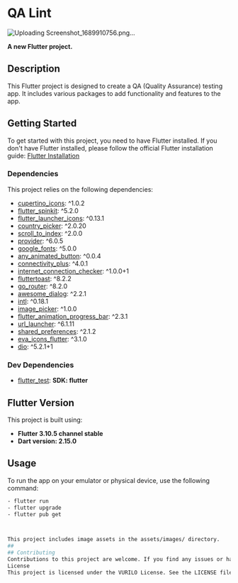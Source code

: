# QA Lint
![Uploading Screenshot_1689910756.png…]()

**A new Flutter project.**

## Description

This Flutter project is designed to create a QA (Quality Assurance) testing app. It includes various packages to add functionality and features to the app.

## Getting Started

To get started with this project, you need to have Flutter installed. If you don't have Flutter installed, please follow the official Flutter installation guide: [Flutter Installation](https://flutter.dev/docs/get-started/install)

### Dependencies

This project relies on the following dependencies:

- [cupertino_icons](https://pub.dev/packages/cupertino_icons): ^1.0.2
- [flutter_spinkit](https://pub.dev/packages/flutter_spinkit): ^5.2.0
- [flutter_launcher_icons](https://pub.dev/packages/flutter_launcher_icons): ^0.13.1
- [country_picker](https://pub.dev/packages/country_picker): ^2.0.20
- [scroll_to_index](https://pub.dev/packages/scroll_to_index): ^2.0.0
- [provider](https://pub.dev/packages/provider): ^6.0.5
- [google_fonts](https://pub.dev/packages/google_fonts): ^5.0.0
- [any_animated_button](https://pub.dev/packages/any_animated_button): ^0.0.4
- [connectivity_plus](https://pub.dev/packages/connectivity_plus): ^4.0.1
- [internet_connection_checker](https://pub.dev/packages/internet_connection_checker): ^1.0.0+1
- [fluttertoast](https://pub.dev/packages/fluttertoast): ^8.2.2
- [go_router](https://pub.dev/packages/go_router): ^8.2.0
- [awesome_dialog](https://pub.dev/packages/awesome_dialog): ^2.2.1
- [intl](https://pub.dev/packages/intl): ^0.18.1
- [image_picker](https://pub.dev/packages/image_picker): ^1.0.0
- [flutter_animation_progress_bar](https://pub.dev/packages/flutter_animation_progress_bar): ^2.3.1
- [url_launcher](https://pub.dev/packages/url_launcher): ^6.1.11
- [shared_preferences](https://pub.dev/packages/shared_preferences): ^2.1.2
- [eva_icons_flutter](https://pub.dev/packages/eva_icons_flutter): ^3.1.0
- [dio](https://pub.dev/packages/dio): ^5.2.1+1

### Dev Dependencies

- [flutter_test](https://pub.dev/packages/flutter_test): **SDK: flutter**

## Flutter Version

This project is built using:

- **Flutter 3.10.5  channel stable**
- **Dart version: 2.15.0**

## Usage

To run the app on your emulator or physical device, use the following command:

```bash
- flutter run
- flutter upgrade
- flutter pub get



This project includes image assets in the assets/images/ directory.
## 
## Contributing
Contributions to this project are welcome. If you find any issues or have suggestions for improvement, please feel free to open an issue or submit a pull request.
License
This project is licensed under the VURILO License. See the LICENSE file for details.





